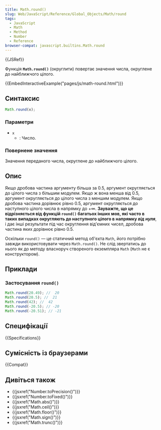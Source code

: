 ```yaml
---
title: Math.round()
slug: Web/JavaScript/Reference/Global_Objects/Math/round
tags:
  - JavaScript
  - Math
  - Method
  - Number
  - Reference
browser-compat: javascript.builtins.Math.round
---
```


{{JSRef}}

Функція **`Math.round()`** (округлити) повертає значення числа, округлене до найближчого цілого.

{{EmbedInteractiveExample("pages/js/math-round.html")}}

## Синтаксис

```js
Math.round(x);
```

### Параметри

- `x`
  - : Число.

### Повернене значення

Значення переданого числа, округлене до найближчого цілого.

## Опис

Якщо дробова частина аргументу більша за 0.5, аргумент округляється до цілого числа з більшим модулем. Якщо ж вона менша від 0.5, аргумент округляється до цілого числа з меншим модулем. Якщо дробова частина дорівнює рівно 0.5, аргумент округляється до наступного цілого числа в напрямку до +∞. **Зауважте, що це відрізняється від функцій `round()` багатьох інших мов, які часто в таких випадках округляють до наступного цілого в напрямку _від нуля_**, і дає інші результати під час округлення від'ємних чисел, дробова частина яких дорівнює рівно 0.5.

Оскільки `round()` — це статичний метод об'єкта `Math`, його потрібно завжди використовувати через `Math.round()`. Не слід звертатись до нього як до методу власноруч створеного екземпляра `Math` (`Math` не є конструктором).

## Приклади

### Застосування `round()`

```js
Math.round(20.49); //  20
Math.round(20.5); //  21
Math.round(42); //  42
Math.round(-20.5); // -20
Math.round(-20.51); // -21
```

## Специфікації

{{Specifications}}

## Сумісність із браузерами

{{Compat}}

## Дивіться також

- {{jsxref("Number.toPrecision()")}}
- {{jsxref("Number.toFixed()")}}
- {{jsxref("Math.abs()")}}
- {{jsxref("Math.ceil()")}}
- {{jsxref("Math.floor()")}}
- {{jsxref("Math.sign()")}}
- {{jsxref("Math.trunc()")}}
